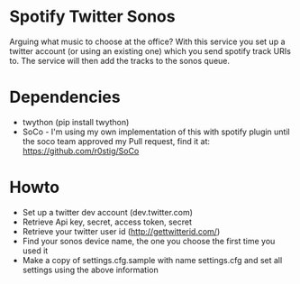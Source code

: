 **Spo**tify T**wi**tter So**nos**
==================================
Arguing what music to choose at the office? With this service you set up a twitter account (or using an existing one) which you send spotify track URIs to. The service will then add the tracks to the sonos queue.


Dependencies
============
* twython (pip install twython)
* SoCo - I'm using my own implementation of this with spotify plugin until the soco team approved my Pull request, find it at: https://github.com/r0stig/SoCo

Howto
======
* Set up a twitter dev account (dev.twitter.com)
* Retrieve Api key, secret, access token, secret
* Retrieve your twitter user id (http://gettwitterid.com/)
* Find your sonos device name, the one you choose the first time you used it
* Make a copy of settings.cfg.sample with name settings.cfg and set all settings using the above information